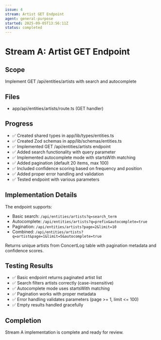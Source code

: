 ```yaml
---
issue: 4
stream: Artist GET Endpoint
agent: general-purpose
started: 2025-09-05T13:56:11Z
status: completed
---
```


# Stream A: Artist GET Endpoint

## Scope
Implement GET /api/entities/artists with search and autocomplete

## Files
- app/api/entities/artists/route.ts (GET handler)

## Progress
- ✅ Created shared types in app/lib/types/entities.ts
- ✅ Created Zod schemas in app/lib/schemas/entities.ts  
- ✅ Implemented GET /api/entities/artists endpoint
- ✅ Added search functionality with query parameter
- ✅ Implemented autocomplete mode with startsWith matching
- ✅ Added pagination (default 20 items, max 100)
- ✅ Included confidence scoring based on frequency and position
- ✅ Added proper error handling and validation
- ✅ Tested endpoint with various parameters

## Implementation Details
The endpoint supports:
- Basic search: `/api/entities/artists?q=search_term`
- Autocomplete: `/api/entities/artists?q=prefix&autocomplete=true`
- Pagination: `/api/entities/artists?page=2&limit=10`
- Combined: `/api/entities/artists?q=artist&page=1&limit=5&autocomplete=true`

Returns unique artists from ConcertLog table with pagination metadata and confidence scores.

## Testing Results
- ✅ Basic endpoint returns paginated artist list
- ✅ Search filters artists correctly (case-insensitive)
- ✅ Autocomplete mode uses startsWith matching
- ✅ Pagination works with proper metadata
- ✅ Error handling validates parameters (page >= 1, limit <= 100)
- ✅ Empty results handled gracefully

## Completion
Stream A implementation is complete and ready for review.